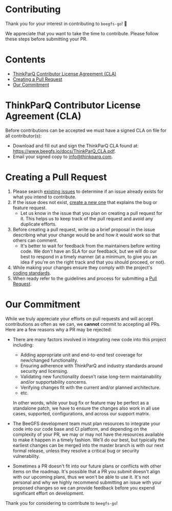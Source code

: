# Contributing <!-- omit in toc -->
Thank you for your interest in contributing to `beegfs-go`! 🎉

We appreciate that you want to take the time to contribute. Please follow these steps before
submitting your PR.

# Contents <!-- omit in toc -->

- [ThinkParQ Contributor License Agreement (CLA)](#thinkparq-contributor-license-agreement-cla)
- [Creating a Pull Request](#creating-a-pull-request)
- [Our Commitment](#our-commitment)

# ThinkParQ Contributor License Agreement (CLA)

Before contributions can be accepted we must have a signed CLA on file for all contributor(s):

* Download and fill out and sign the ThinkParQ CLA found at:
  https://www.beegfs.io/docs/ThinkParQ_CLA.pdf.
* Email your signed copy to <info@thinkparq.com>.


# Creating a Pull Request

1. Please search [existing issues](https://github.com/ThinkParQ/beegfs-go/issues) to determine if an
   issue already exists for what you intend to contribute.
2. If the issue does not exist, [create a new
   one](https://github.com/ThinkParQ/beegfs-go/issues/new) that explains the bug or feature request.
   * Let us know in the issue that you plan on creating a pull request for it. This helps us to keep
     track of the pull request and avoid any duplicate efforts.
3. Before creating a pull request, write up a brief proposal in the issue describing what your
   change would be and how it would work so that others can comment.
    * It's better to wait for feedback from the maintainers before writing code. We don't have an
      SLA for our feedback, but we will do our best to respond in a timely manner (at a minimum, to
      give you an idea if you're on the right track and that you should proceed, or not).
4. While making your changes ensure they comply with the project's [coding
   standards](https://github.com/ThinkParQ/beegfs-go/wiki/Getting-Started-with-Go#coding-standards).
5. When ready refer to the guidelines and process for submitting a [Pull
   Request](https://github.com/ThinkParQ/beegfs-go/wiki/Pull-Requests).
   

# Our Commitment
While we truly appreciate your efforts on pull requests and will accept contributions as often as we
can, we **cannot** commit to accepting all PRs. Here are a few reasons why a PR may be rejected:

* There are many factors involved in integrating new code into this project including:
  * Adding appropriate unit and end-to-end test coverage for new/changed functionality. 
  * Ensuring adherence with ThinkParQ and industry standards around security and licensing. 
  * Validating new functionality doesn't raise long-term maintainability and/or supportability
    concerns.    
  * Verifying changes fit with the current and/or planned architecture. 
  * etc. 

  In other words, while your bug fix or feature may be perfect as a standalone patch, we have to
  ensure the changes also work in all use cases, supported, configurations, and across our support
  matrix.

* The BeeGFS development team must plan resources to integrate your code into our code base and CI
  platform, and depending on the complexity of your PR, we may or may not have the resources
  available to make it happen in a timely fashion. We'll do our best, but typically the earliest
  changes can be merged into the master branch is with our next formal release, unless they resolve
  a critical bug or security vulnerability. 

* Sometimes a PR doesn't fit into our future plans or conflicts with other items on the roadmap.
  It's possible that a PR you submit doesn't align with our upcoming plans, thus we won't be able to
  use it. It's not personal and why we highly recommend submitting an issue with your proposed
  changes so we can provide feedback before you expend significant effort on development. 

Thank you for considering to contribute to `beegfs-go`!